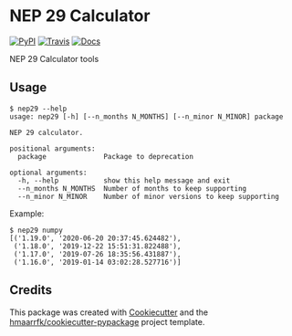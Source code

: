 # NEP 29 Calculator


[![PyPI](https://img.shields.io/pypi/v/nep29.svg)](https://pypi.python.org/pypi/nep29)
[![Travis](https://img.shields.io/travis/hmaarrfk/nep29.svg)](https://travis-ci.org/hmaarrfk/nep29)
[![Docs](https://readthedocs.org/projects/nep29/badge/?version=latest)](https://nep29.readthedocs.io/en/latest/?badge=latest)


NEP 29 Calculator tools

Usage
-----
```console
$ nep29 --help
usage: nep29 [-h] [--n_months N_MONTHS] [--n_minor N_MINOR] package

NEP 29 calculator.

positional arguments:
  package              Package to deprecation

optional arguments:
  -h, --help           show this help message and exit
  --n_months N_MONTHS  Number of months to keep supporting
  --n_minor N_MINOR    Number of minor versions to keep supporting
```

Example:
```console
$ nep29 numpy
[('1.19.0', '2020-06-20 20:37:45.624482'),
 ('1.18.0', '2019-12-22 15:51:31.822488'),
 ('1.17.0', '2019-07-26 18:35:56.431887'),
 ('1.16.0', '2019-01-14 03:02:28.527716')]
```

Credits
-------

This package was created with [Cookiecutter](https://github.com/audreyr/cookiecutter)
and the
[hmaarrfk/cookiecutter-pypackage](https://github.com/hmaarrfk/cookiecutter-pypackage)
project template.

